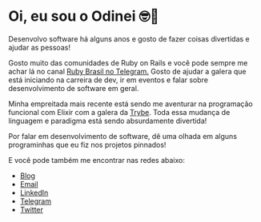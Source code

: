 # Oi, eu sou o Odinei 🤓🤘

Desenvolvo software há alguns anos e gosto de fazer coisas divertidas e ajudar as pessoas!

Gosto muito das comunidades de Ruby on Rails e você pode sempre me achar lá no canal [Ruby Brasil no Telegram.](https://tm.me/rubybrasil/) Gosto de ajudar a galera que está iniciando na carreira de dev, ir em eventos e falar sobre desenvolvimento de software em geral.

Minha empreitada mais recente está sendo me aventurar na programação funcional com Elixir com a galera da [Trybe](https://www.betrybe.com/). Toda essa mudança de linguagem e paradigma está sendo absurdamente divertida!

Por falar em desenvolvimento de software, dê uma olhada em alguns programinhas que eu fiz nos projetos pinnados!

E você pode também me encontrar nas redes abaixo:

- [Blog](http://codingwithchopsticks.github.io/)
- [Email](mailto:odinei.ribeiro92@gmail.com)
- [LinkedIn](https://www.linkedin.com/in/odineiribeiro/)
- [Telegram](https://www.t.me/odineiramone/)
- [Twitter](https://www.twitter.com/odineiramone/)
